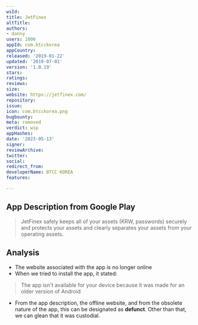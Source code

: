```yaml
---
wsId: 
title: JetFinex
altTitle: 
authors:
- danny
users: 1000
appId: com.btcckorea
appCountry: 
released: '2019-01-22'
updated: '2019-07-01'
version: '1.0.19'
stars: 
ratings: 
reviews: 
size: 
website: https://jetfinex.com/
repository: 
issue: 
icon: com.btcckorea.png
bugbounty: 
meta: removed
verdict: wip
appHashes: 
date: '2023-05-13'
signer: 
reviewArchive: 
twitter: 
social: 
redirect_from: 
developerName: BTCC KOREA
features: 

---
```


## App Description from Google Play 

> JetFinex safely keeps all of your assets (KRW, passwords) securely and protects your assets and clearly separates your assets from your operating assets.

## Analysis 

- The website associated with the app is no longer online
- When we tried to install the app, it stated: 

> The app isn't available for your device because it was made for an older version of Android 

- From the app description, the offline website, and from the obsolete nature of the app, this can be designated as **defunct**. Other than that, we can glean that it was custodial.
